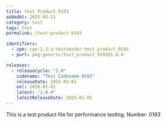 ```yaml
---
title: Test Product 0193
addedAt: 2025-08-21
category: test
tags: test
permalink: /test-product-0193

identifiers:
  - cpe: cpe:2.3:a:testvendor:test_product_0193
  - purl: pkg:generic/test_product_0193@1.0.0

releases:
  - releaseCycle: "1.0"
    codename: "Test Codename 0193"
    releaseDate: 2025-01-01
    eol: 2026-01-01
    latest: "1.0.0"
    latestReleaseDate: 2025-01-01
---
```


This is a test product file for performance testing. Number: 0193
